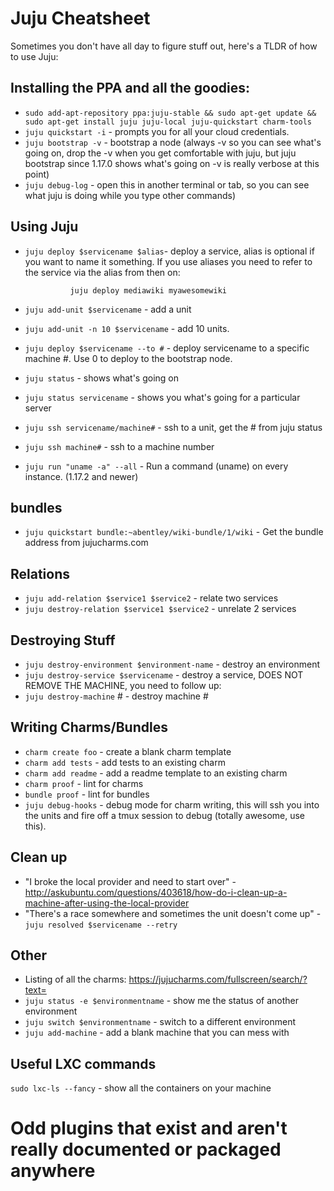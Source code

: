 # Juju Cheatsheet

Sometimes you don't have all day to figure stuff out, here's a TLDR of how to use Juju:

## Installing the PPA and all the goodies:

- `sudo add-apt-repository ppa:juju-stable && sudo apt-get update && sudo apt-get install juju juju-local juju-quickstart charm-tools`
- `juju quickstart -i` - prompts you for all your cloud credentials. 
- `juju bootstrap -v` - bootstrap a node (always -v so you can see what's going on, drop the -v when you get comfortable with juju, but juju bootstrap since 1.17.0 shows what's going on -v is really verbose at this point)
- `juju debug-log` - open this in another terminal or tab, so you can see what juju is doing while you type other commands)

## Using Juju

- `juju deploy $servicename $alias`- deploy a service, alias is optional if you want to name it something. If you use aliases you need to refer to the service via the alias from then on:

                juju deploy mediawiki myawesomewiki

- `juju add-unit $servicename` - add a unit
- `juju add-unit -n 10 $servicename` - add 10 units.
- `juju deploy $servicename --to #` - deploy servicename to a specific machine #. Use 0 to deploy to the bootstrap node.
- `juju status` - shows what's going on
- `juju status servicename` - shows you what's going for a particular server
- `juju ssh servicename/machine#` - ssh to a unit, get the # from juju status
- `juju ssh machine#` - ssh to a machine number
- `juju run "uname -a" --all` - Run a command (uname) on every instance. (1.17.2 and newer)

## bundles

- `juju quickstart bundle:~abentley/wiki-bundle/1/wiki` - Get the bundle address from jujucharms.com

## Relations

- `juju add-relation $service1 $service2` - relate two services
- `juju destroy-relation $service1 $service2` - unrelate 2 services

## Destroying Stuff

- `juju destroy-environment $environment-name` - destroy an environment
- `juju destroy-service $servicename` - destroy a service, DOES NOT REMOVE THE MACHINE, you need to follow up:
- `juju destroy-machine` # - destroy machine # 

## Writing Charms/Bundles

- `charm create foo` - create a blank charm template
- `charm add tests` - add tests to an existing charm
- `charm add readme` - add a readme template to an existing charm
- `charm proof` - lint for charms
- `bundle proof` - lint for bundles
- `juju debug-hooks` - debug mode for charm writing, this will ssh you into the units and fire off a tmux session to debug (totally awesome, use this). 

## Clean up

- "I broke the local provider and need to start over" - http://askubuntu.com/questions/403618/how-do-i-clean-up-a-machine-after-using-the-local-provider
- "There's a race somewhere and sometimes the unit doesn't come up" - `juju resolved $servicename --retry` 

## Other

- Listing of all the charms: https://jujucharms.com/fullscreen/search/?text=
- `juju status -e $environmentname` - show me the status of another environment
- `juju switch $environmentname` - switch to a different environment
- `juju add-machine` - add a blank machine that you can mess with

## Useful LXC commands

`sudo lxc-ls --fancy` - show all the containers on your machine

# Odd plugins that exist and aren't really documented or packaged anywhere



